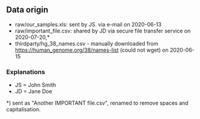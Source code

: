 ## Data origin


- raw/our_samples.xls: sent by JS. via e-mail on 2020-06-13
- raw/important_file.csv: shared by JD via secure file transfer service on 2020-07-20,\*
- thirdparty/hg_38_names.csv - manually downloaded from https://human_genome.org/38/names-list (could not wget) on 2020-06-15


### Explanations

- JS = John Smith
- JD = Jane Doe

\*) sent as "Another IMPORTANT file.csv", renamed to remove spaces and capitalisation.